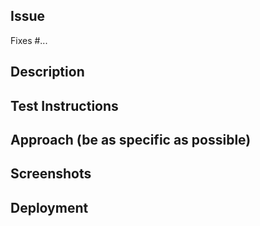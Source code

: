 ## Issue
Fixes #...

## Description
<!-- (required) A clear and concise layman's description. -->

## Test Instructions
<!-- (required) Steps to test this change. Can be a reference to a task or bug if it has details. -->

## Approach (be as specific as possible)
<!-- (optional) Expound on the specific approach. The reason and logic behind your decisions, any trade-offs, etc. -->

## Screenshots
<!-- (optional) Should always be added for visual changes. Makes reviewing much easier. -->


## Deployment
<!-- (optional) Typically not needed, but any manual steps required for deployment. -->
